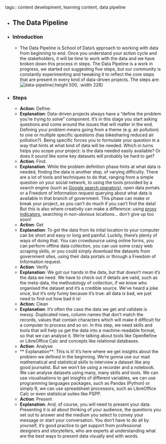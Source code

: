 tags:: content development, learning content, data pipeline

- ## The Data Pipeline
- ### Introduction
	- The Data Pipeline is School of Data’s approach to working with data 
	  from beginning to end. Once you understand your action cycle and the 
	  stakeholders, it will be time to work with the data and we have broken 
	  down this process in steps. The Data Pipeline is a work in progress, we 
	  started out suggesting five steps, but our community is constantly 
	  experimenting and tweaking it to reflect the core steps that are present
	  in every kind of data-driven projects. The steps are:
	  ![data-pipeline](https://schoolofdata.org/files/2016/07/Data-pipeline-v2-EN-471x1024.png){:height 500, :width 228}
- ### Steps
	- **Action**: Define:
	- **Explanation**: Data-driven projects always have a “define 
	  the problem you’re trying to solve” component. It’s in this stage you 
	  start asking questions and come around the issues that will matter in 
	  the end. Defining your problem means going from a theme (e.g. air 
	  pollution) to one or multiple specific questions (has bikesharing 
	  reduced air pollution?). Being specific forces you to formulate your 
	  question in a way that hints at what kind of data will be needed. Which 
	  in turns helps you scope your project: is the data needed easily 
	  available? Or does it sound like some key datasets will probably be hard
	  to get?
	- **Action**: Find:
	- **Explanation**: While the problem definition phase hints at 
	  what data is needed, finding the data is another step, of varying 
	  difficulty. There are a lot of tools and techniques to do that, ranging 
	  from a simple question on your social network, to using the tools 
	  provided by a search engine (such as [Google search operators](http://libguides.mit.edu/c.php?g=176061&p=1159512)),
	  open data portals or a Freedom of Information request querying about 
	  what data is available in that branch of government. This phase can make
	  or break your project, as you can’t do much if you can’t find the data!
	  But this is also where creativity can make a difference: using [proxy indicators](http://www.businessdictionary.com/definition/proxy-indicator.html), searching in non-obvious locations… don’t give up too soon!
	- **Action**: Get
	- **Explanation**: To get the data from its inital location to your
	  computer can be short and easy or long and painful. Luckily, there’s 
	  plenty of ways of doing that. You can crowdsource using online forms, 
	  you can perform offline data collection, you can use some crazy web 
	  scraping skills, or you could simply download the datasets from 
	  government sites, using their data portals or through a Freedom of 
	  Information request.
	- **Action**: Verify
	- **Explanation**: We got our hands in the data, but that 
	  doesn’t mean it’s the data we need. We have to check out if details are 
	  valid, such as the meta-data, the methodology of collection, if we know 
	  who organised the dataset and it’s a credible source. We’ve heard a joke
	  once, but it’s only funny because it’s true: all data is bad, we just 
	  need to find out how bad it is!
	- **Action**: Clean
	- **Explanation**: It’s often the case the data we get and 
	  validate is messy. Duplicated rows, column names that don’t match the 
	  records, values that contain characters which will make it difficult for
	  a computer to process and so on. In this step, we need skills and tools
	  that will help us get the data into a machine-readable format, so that 
	  we can analyse it. We’re talking about tools like OpenRefine or 
	  LibreOffice Calc and concepts like relational databases.
	- **Action**: Analyse
	- ** Explanation**: This is it! It’s here where we get insights 
	  about the problem we defined in the beginning. We’re gonna use our mad 
	  mathematical and statistical skills to interview a dataset like any good
	  journalist. But we won’t be using a recorder and a notebook. We can 
	  analyse datasets using many, many skills and tools. We can use 
	  visualisations to get insights of different variables, we can use 
	  programming languages packages, such as Pandas (Python) or simply R, we 
	  can use spreadsheet processors, such as LibreOffice Calc or even 
	  statistical suites like PSPP.
	- **Action**: Present
	- **Explanation**: And, of course, you will need to present 
	  your data. Presenting it is all about thinking of your audience, the 
	  questions you set out to answer and the medium you select to convey your
	  message or start your conversation. You don’t have to do all by 
	  yourself, it’s good practice to get support from professional designers 
	  and storytellers, who are experts at understanding what are the best 
	  ways to present data visually and with words.